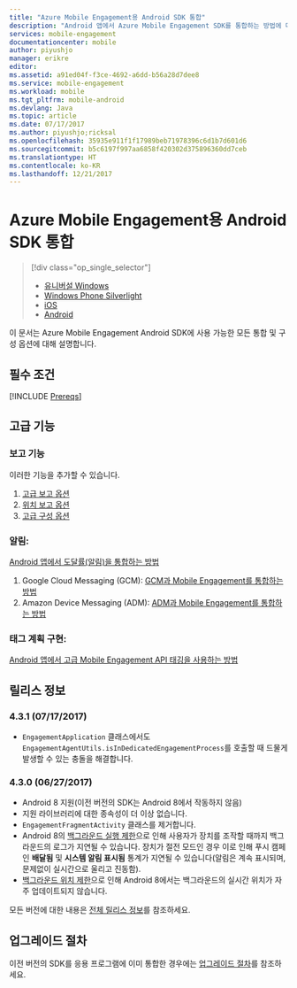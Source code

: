 ```yaml
---
title: "Azure Mobile Engagement용 Android SDK 통합"
description: "Android 앱에서 Azure Mobile Engagement SDK를 통합하는 방법에 대해 설명합니다"
services: mobile-engagement
documentationcenter: mobile
author: piyushjo
manager: erikre
editor: 
ms.assetid: a91ed04f-f3ce-4692-a6dd-b56a28d7dee8
ms.service: mobile-engagement
ms.workload: mobile
ms.tgt_pltfrm: mobile-android
ms.devlang: Java
ms.topic: article
ms.date: 07/17/2017
ms.author: piyushjo;ricksal
ms.openlocfilehash: 35935e911f1f17989beb71978396c6d1b7d601d6
ms.sourcegitcommit: b5c6197f997aa6858f420302d375896360dd7ceb
ms.translationtype: HT
ms.contentlocale: ko-KR
ms.lasthandoff: 12/21/2017
---
```

# <a name="android-sdk-integration-for-azure-mobile-engagement"></a>Azure Mobile Engagement용 Android SDK 통합
> [!div class="op_single_selector"]
> * [유니버설 Windows](mobile-engagement-windows-store-sdk-overview.md)
> * [Windows Phone Silverlight](mobile-engagement-windows-phone-sdk-overview.md)
> * [iOS](mobile-engagement-ios-sdk-overview.md)
> * [Android](mobile-engagement-android-sdk-overview.md)
> 
> 

이 문서는 Azure Mobile Engagement Android SDK에 사용 가능한 모든 통합 및 구성 옵션에 대해 설명합니다.

## <a name="prerequisites"></a>필수 조건
[!INCLUDE [Prereqs](../../includes/mobile-engagement-android-prereqs.md)]

## <a name="advanced-features"></a>고급 기능
### <a name="reporting-features"></a>보고 기능
이러한 기능을 추가할 수 있습니다.

1. [고급 보고 옵션](mobile-engagement-android-advanced-reporting.md)
2. [위치 보고 옵션](mobile-engagement-android-location-reporting.md)
3. [고급 구성 옵션](mobile-engagement-android-advanced-configuration.md)

### <a name="notifications"></a>알림:
[Android 앱에서 도달률(알림)을 통합하는 방법](mobile-engagement-android-integrate-engagement-reach.md)

1. Google Cloud Messaging (GCM): [GCM과 Mobile Engagement를 통합하는 방법](mobile-engagement-android-gcm-integrate.md)
2. Amazon Device Messaging (ADM): [ADM과 Mobile Engagement를 통합하는 방법](mobile-engagement-android-adm-integrate.md)

### <a name="tag-plan-implementation"></a>태그 계획 구현:
[Android 앱에서 고급 Mobile Engagement API 태깅을 사용하는 방법](mobile-engagement-android-use-engagement-api.md)

## <a name="release-notes"></a>릴리스 정보

### <a name="431-07172017"></a>4.3.1 (07/17/2017)
* `EngagementApplication` 클래스에서도 `EngagementAgentUtils.isInDedicatedEngagementProcess`를 호출할 때 드물게 발생할 수 있는 충돌을 해결합니다.

### <a name="430-06272017"></a>4.3.0 (06/27/2017)
* Android 8 지원(이전 버전의 SDK는 Android 8에서 작동하지 않음)
* 지원 라이브러리에 대한 종속성이 더 이상 없습니다.
* `EngagementFragmentActivity` 클래스를 제거합니다.
* Android 8의 [백그라운드 실행 제한](https://developer.android.com/preview/features/background.html)으로 인해 사용자가 장치를 조작할 때까지 백그라운드의 로그가 지연될 수 있습니다. 장치가 절전 모드인 경우 이로 인해 푸시 캠페인 **배달됨** 및 **시스템 알림 표시됨** 통계가 지연될 수 있습니다(알림은 계속 표시되며, 문제없이 실시간으로 울리고 진동함).
* [백그라운드 위치 제한](https://developer.android.com/preview/features/background-location-limits.html)으로 인해 Android 8에서는 백그라운드의 실시간 위치가 자주 업데이트되지 않습니다.

모든 버전에 대한 내용은 [전체 릴리스 정보](mobile-engagement-android-release-notes.md)를 참조하세요.

## <a name="upgrade-procedures"></a>업그레이드 절차
이전 버전의 SDK를 응용 프로그램에 이미 통합한 경우에는 [업그레이드 절차](mobile-engagement-android-upgrade-procedure.md)를 참조하세요.

